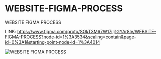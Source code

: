 # WEBSITE-FIGMA-PROCESS
WEBSITE FIGMA PROCESS

LINK:
https://www.figma.com/proto/SOkT3M67W17jIj1GYAr8le/WEBSITE-FIGMA-PROCESS?node-id=1%3A3534&scaling=contain&page-id=0%3A1&starting-point-node-id=1%3A4014

![WEBSITE FIGMA PROCESS](https://user-images.githubusercontent.com/93940739/213171085-788d11d6-b327-4d55-abdf-e5c26c28fabc.png)



